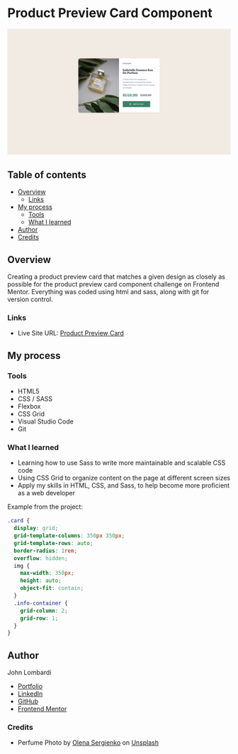 # Product Preview Card Component

![Screenshot](./images/Product_Card_Screenshot.png)

## Table of contents

- [Overview](#overview)
  - [Links](#links)
- [My process](#my-process)
  - [Tools](#tools)
  - [What I learned](#what-i-learned)
- [Author](#author)
- [Credits](#credits)

## Overview

Creating a product preview card that matches a given design as closely as possible for the product preview card component challenge on Frontend Mentor. Everything was coded using html and sass, along with git for version control.

### Links

- Live Site URL: [Product Preview Card](https://johnlombardi389.github.io/product-preview-card/)

## My process

### Tools

- HTML5
- CSS / SASS
- Flexbox
- CSS Grid
- Visual Studio Code
- Git

### What I learned

- Learning how to use Sass to write more maintainable and scalable CSS code
- Using CSS Grid to organize content on the page at different screen sizes
- Apply my skills in HTML, CSS, and Sass, to help become more proficient as a web developer

Example from the project:

```css
.card {
  display: grid;
  grid-template-columns: 350px 350px;
  grid-template-rows: auto;
  border-radius: 1rem;
  overflow: hidden;
  img {
    max-width: 350px;
    height: auto;
    object-fit: contain;
  }
  .info-container {
    grid-column: 2;
    grid-row: 1;
  }
}
```

## Author

John Lombardi

- [Portfolio](https://johnlombardi389.github.io/portfolio/)
- [LinkedIn](https://www.linkedin.com/in/johnlombardi389/)
- [GitHub](https://github.com/johnlombardi389)
- [Frontend Mentor](https://www.frontendmentor.io/profile/johnlombardi389)

### Credits

- Perfume Photo by [Olena Sergienko](https://unsplash.com/@olenkasergienko?utm_source=unsplash&utm_medium=referral&utm_content=creditCopyText) on [Unsplash](https://unsplash.com/photos/GOVTETevRm8?utm_source=unsplash&utm_medium=referral&utm_content=creditCopyText)
